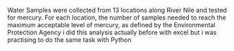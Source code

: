 Water Samples were collected from 13 locations along River Nile and tested for mercury. For each location,
the number of samples needed to reach the maximum acceptable level of mercury,
as defined by the Environmental Protection Agency
i did this analysis actually before with excel but i was practising to do the same task with Python
